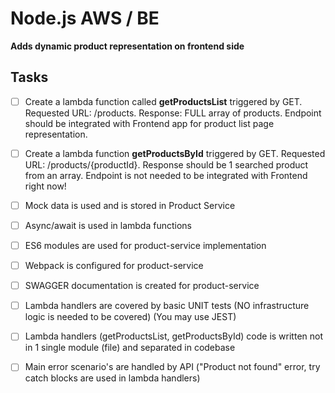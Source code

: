 # Node.js AWS / BE

**Adds dynamic product representation on frontend side**

## Tasks

 - [ ] Create a lambda function called **getProductsList** triggered by GET. Requested URL: /products. Response: FULL array of products. Endpoint should be integrated with Frontend app for product list page representation.

 - [ ] Create a lambda function **getProductsById** triggered by GET. Requested URL: /products/{productId}. Response should be 1 searched product from an array. Endpoint is not needed to be integrated with Frontend right now!

 - [ ] Mock data is used and is stored in Product Service

- [ ] Async/await is used in lambda functions

- [ ]  ES6 modules are used for product-service implementation

- [ ]  Webpack is configured for product-service

- [ ]  SWAGGER documentation is created for product-service

- [ ]  Lambda handlers are covered by basic UNIT tests (NO infrastructure logic is needed to be covered) (You may use JEST)

- [ ]  Lambda handlers (getProductsList, getProductsById) code is written not in 1 single module (file) and separated in codebase

- [ ]  Main error scenario's are handled by API ("Product not found" error, try catch blocks are used in lambda handlers)
